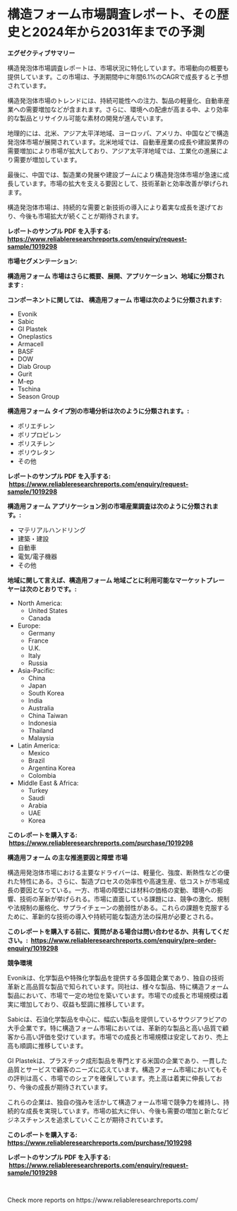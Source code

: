 <p><h1>構造フォーム市場調査レポート、その歴史と2024年から2031年までの予測</h1></p><p><strong>エグゼクティブサマリー</strong></p>
<p><p>構造発泡体市場調査レポートは、市場状況に特化しています。市場動向の概要も提供しています。この市場は、予測期間中に年間6.1%のCAGRで成長すると予想されています。</p><p>構造発泡体市場のトレンドには、持続可能性への注力、製品の軽量化、自動車産業への需要増加などが含まれます。さらに、環境への配慮が高まる中、より効率的な製品とリサイクル可能な素材の開発が進んでいます。</p><p>地理的には、北米、アジア太平洋地域、ヨーロッパ、アメリカ、中国などで構造発泡体市場が展開されています。北米地域では、自動車産業の成長や建設業界の需要増加により市場が拡大しており、アジア太平洋地域では、工業化の進展により需要が増加しています。</p><p>最後に、中国では、製造業の発展や建設ブームにより構造発泡体市場が急速に成長しています。市場の拡大を支える要因として、技術革新と効率改善が挙げられます。</p><p>構造発泡体市場は、持続的な需要と新技術の導入により着実な成長を遂げており、今後も市場拡大が続くことが期待されます。</p></p>
<p><strong>レポートのサンプル PDF を入手する: <a href="https://www.reliableresearchreports.com/enquiry/request-sample/1019298">https://www.reliableresearchreports.com/enquiry/request-sample/1019298</a></strong></p>
<p><strong>市場セグメンテーション:</strong></p>
<p><strong> 構造用フォーム 市場はさらに概要、展開、アプリケーション、地域に分類されます :</strong></p>
<p><strong>コンポーネントに関しては、 構造用フォーム 市場は次のように分類されます: &nbsp;</strong></p>
<p><ul><li>Evonik</li><li>Sabic</li><li>GI Plastek</li><li>Oneplastics</li><li>Armacell</li><li>BASF</li><li>DOW</li><li>Diab Group</li><li>Gurit</li><li>M-ep</li><li>Tschina</li><li>Season Group</li></ul></p>
<p><strong> 構造用フォーム タイプ別の市場分析は次のように分類されます。:</strong></p>
<p><ul><li>ポリエチレン</li><li>ポリプロピレン</li><li>ポリスチレン</li><li>ポリウレタン</li><li>その他</li></ul></p>
<p><strong>レポートのサンプル PDF を入手する: &nbsp;<a href="https://www.reliableresearchreports.com/enquiry/request-sample/1019298">https://www.reliableresearchreports.com/enquiry/request-sample/1019298</a></strong></p>
<p><strong> 構造用フォーム アプリケーション別の市場産業調査は次のように分類されます。:</strong></p>
<p><ul><li>マテリアルハンドリング</li><li>建築・建設</li><li>自動車</li><li>電気/電子機器</li><li>その他</li></ul></p>
<p><strong>地域に関して言えば、構造用フォーム 地域ごとに利用可能なマーケットプレーヤーは次のとおりです。:</strong></p>
<p><ul>
    <li>
        North America:
        <ul>
            <li>United States</li>
            <li>Canada</li>
        </ul>
    </li>
    <li>
        Europe:
        <ul>
            <li>Germany</li>
            <li>France</li>
            <li>U.K.</li>
            <li>Italy</li>
            <li>Russia</li>
        </ul>
    </li>
    <li>
        Asia-Pacific:
        <ul>
            <li>China</li>
            <li>Japan</li>
            <li>South Korea</li>
            <li>India</li>
            <li>Australia</li>
            <li>China Taiwan</li>
            <li>Indonesia</li>
            <li>Thailand</li>
            <li>Malaysia</li>
        </ul>
    </li>
    <li>
        Latin America:
        <ul>
            <li>Mexico</li>
            <li>Brazil</li>
            <li>Argentina Korea</li>
            <li>Colombia</li>
        </ul>
    </li>
    <li>
        Middle East & Africa:
        <ul>
            <li>Turkey</li>
            <li>Saudi</li>
            <li>Arabia</li>
            <li>UAE</li>
            <li>Korea</li>
        </ul>
    </li>
    </ul></p>
<p><strong>このレポートを購入する: &nbsp;<a href="https://www.reliableresearchreports.com/purchase/1019298">https://www.reliableresearchreports.com/purchase/1019298</a></strong></p>
<p><strong>構造用フォーム の主な推進要因と障壁 市場</strong></p>
<p><p>構造用発泡体市場における主要なドライバーは、軽量化、強度、断熱性などの優れた特性にある。さらに、製造プロセスの効率性や高速生産、低コストが市場成長の要因となっている。一方、市場の障壁には材料の価格の変動、環境への影響、技術の革新が挙げられる。市場に直面している課題には、競争の激化、規制や法規制の厳格化、サプライチェーンの脆弱性がある。これらの課題を克服するために、革新的な技術の導入や持続可能な製造方法の採用が必要とされる。</p></p>
<p><strong>このレポートを購入する前に、質問がある場合は問い合わせるか、共有してください。:&nbsp; <a href="https://www.reliableresearchreports.com/enquiry/pre-order-enquiry/1019298">https://www.reliableresearchreports.com/enquiry/pre-order-enquiry/1019298</a></strong></p>
<p><strong>競争環境</strong></p>
<p><p>Evonikは、化学製品や特殊化学製品を提供する多国籍企業であり、独自の技術革新と高品質な製品で知られています。同社は、様々な製品、特に構造フォーム製品において、市場で一定の地位を築いています。市場での成長と市場規模は着実に増加しており、収益も堅調に推移しています。</p><p>Sabicは、石油化学製品を中心に、幅広い製品を提供しているサウジアラビアの大手企業です。特に構造フォーム市場においては、革新的な製品と高い品質で顧客から高い評価を受けています。市場での成長と市場規模は安定しており、売上高も順調に推移しています。</p><p>GI Plastekは、プラスチック成形製品を専門とする米国の企業であり、一貫した品質とサービスで顧客のニーズに応えています。構造フォーム市場においてもその評判は高く、市場でのシェアを確保しています。売上高は着実に伸長しており、今後の成長が期待されています。</p><p>これらの企業は、独自の強みを活かして構造フォーム市場で競争力を維持し、持続的な成長を実現しています。市場の拡大に伴い、今後も需要の増加と新たなビジネスチャンスを追求していくことが期待されています。</p></p>
<p><strong>このレポートを購入する: &nbsp; <a href="https://www.reliableresearchreports.com/purchase/1019298">https://www.reliableresearchreports.com/purchase/1019298</a></strong></p>
<p><strong>レポートのサンプル PDF を入手する: &nbsp;<a href="https://www.reliableresearchreports.com/enquiry/request-sample/1019298">https://www.reliableresearchreports.com/enquiry/request-sample/1019298</a></strong><strong></strong></p>
<p>&nbsp;</p>
<p>Check more reports on https://www.reliableresearchreports.com/</p>